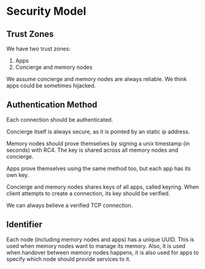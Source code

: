 # Security Model

## Trust Zones

We have two trust zones: 

1. Apps
2. Concierge and memory nodes

We assume concierge and memory nodes are always reliable. We think apps could be sometimes hijacked.

## Authentication Method

Each connection should be authenticated. 

Concierge itself is always secure, as it is pointed by an static ip address.

Memory nodes should prove themselves by signing a unix timestamp (in seconds) with RC4. The key is shared across all memory nodes and concierge.

Apps prove themselves using the same method too, but each app has its own key.

Concierge and memory nodes shares keys of all apps, called keyring. When client attempts to create a connection, its key should be verified.

We can always believe a verified TCP connection.

## Identifier

Each node (including memory nodes and apps) has a unique UUID. This is used when memory nodes want to manage its memory. Also, it is used when handover between memory nodes happens, it is also used for apps to specify which node should provide services to it.

